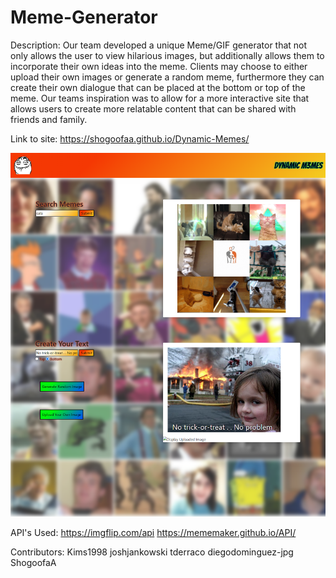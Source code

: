 # Meme-Generator
Description:
Our team developed a unique Meme/GIF generator that not only allows the user to view hilarious images, but additionally allows them to incorporate their own ideas into the meme. Clients may choose to either upload their own images or generate a random meme, furthermore they can create their own dialogue that can be placed at the bottom or top of the meme.
Our teams inspiration was to allow for a more interactive site that allows users to create more relatable content that can be shared with friends and family.

Link to site: https://shogoofaa.github.io/Dynamic-Memes/

![splash-page](./assets/images/127.0.0.1_5501_index.html%20(1).png)

API's Used:
https://imgflip.com/api
https://mememaker.github.io/API/

Contributors:
Kims1998
joshjankowski
tderraco
diegodominguez-jpg
ShogoofaA